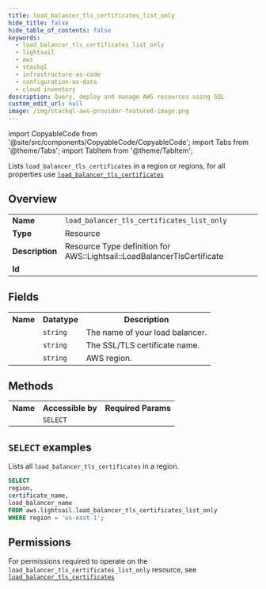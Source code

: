 ```yaml
---
title: load_balancer_tls_certificates_list_only
hide_title: false
hide_table_of_contents: false
keywords:
  - load_balancer_tls_certificates_list_only
  - lightsail
  - aws
  - stackql
  - infrastructure-as-code
  - configuration-as-data
  - cloud inventory
description: Query, deploy and manage AWS resources using SQL
custom_edit_url: null
image: /img/stackql-aws-provider-featured-image.png
---
```


import CopyableCode from '@site/src/components/CopyableCode/CopyableCode';
import Tabs from '@theme/Tabs';
import TabItem from '@theme/TabItem';

Lists <code>load_balancer_tls_certificates</code> in a region or regions, for all properties use <a href="/services/serviceName/load_balancer_tls_certificates/"><code>load_balancer_tls_certificates</code></a>

## Overview
<table>
<tbody>
<tr><td><b>Name</b></td><td><code>load_balancer_tls_certificates_list_only</code></td></tr>
<tr><td><b>Type</b></td><td>Resource</td></tr>
<tr><td><b>Description</b></td><td>Resource Type definition for AWS::Lightsail::LoadBalancerTlsCertificate</td></tr>
<tr><td><b>Id</b></td><td><CopyableCode code="aws.lightsail.load_balancer_tls_certificates_list_only" /></td></tr>
</tbody>
</table>

## Fields
<table>
<tbody>
<tr><th>Name</th><th>Datatype</th><th>Description</th></tr><tr><td><CopyableCode code="load_balancer_name" /></td><td><code>string</code></td><td>The name of your load balancer.</td></tr>
<tr><td><CopyableCode code="certificate_name" /></td><td><code>string</code></td><td>The SSL/TLS certificate name.</td></tr>
<tr><td><CopyableCode code="region" /></td><td><code>string</code></td><td>AWS region.</td></tr>
</tbody>
</table>

## Methods

<table>
<tbody>
  <tr>
    <th>Name</th>
    <th>Accessible by</th>
    <th>Required Params</th>
  </tr>
  <tr>
    <td><CopyableCode code="list_resources" /></td>
    <td><code>SELECT</code></td>
    <td><CopyableCode code="region" /></td>
  </tr>
</tbody>
</table>

## `SELECT` examples
Lists all <code>load_balancer_tls_certificates</code> in a region.
```sql
SELECT
region,
certificate_name,
load_balancer_name
FROM aws.lightsail.load_balancer_tls_certificates_list_only
WHERE region = 'us-east-1';
```


## Permissions

For permissions required to operate on the <code>load_balancer_tls_certificates_list_only</code> resource, see <a href="/services/lightsail/load_balancer_tls_certificates/#permissions"><code>load_balancer_tls_certificates</code></a>

